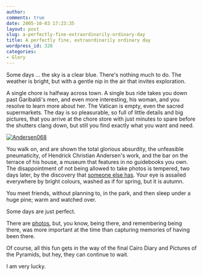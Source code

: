 ```yaml
---
author:
comments: true
date: 2005-10-03 17:23:35
layout: post
slug: a-perfectly-fine-extraordinarily-ordinary-day
title: A perfectly fine, extraordinarily ordinary day
wordpress_id: 320
categories:
- Glory
---
```


Some days ... the sky is a clear blue. There's nothing much to do. The weather is bright, but with a gentle nip in the air that invites exploration.

A single chore is halfway across town. A single bus ride takes you down past Garibaldi's men, and even more interesting, his woman, and you resolve to learn more about her. The Vatican is empty, even the sacred supermarkets. The day is so pleasurable, so full of little details and big pictures, that you arrive at the chore store with just minutes to spare before the shutters clang down, but still you find exactly what you want and need.

[![Andersen068](http://jeremycherfas.net/wp/wp-content/andersen068-tm.jpg)](http://jeremycherfas.net/wp/wp-content/andersen068.jpg)

You walk on, and are shown the total glorious absurdity, the unfeasible pneumaticity, of Hendrick Christian Andersen's work, and the bar on the terrace of his house, a museum that features in no guidebooks you own. The disappointment of not being allowed to take photos is tempered, two days later, by the discovery that [someone else has](http://www.giovannirinaldi.it/page/museum/andersen/).
Your eye is assailed everywhere by bright colours, washed as if for spring, but it is autumn.

You meet friends, without planning to, in the park, and then sleep under a huge pine; warm and watched over.

Some days are just perfect.

There are [photos](http://www.flickr.com/photos/73529121@N00/tags/rome/), but, you know, being there, and remembering being there, was more important at the time than capturing memories of having been there.

Of course, all this fun gets in the way of the final Cairo Diary and Pictures of the Pyramids, but hey, they can continue to wait.

I am very lucky.
